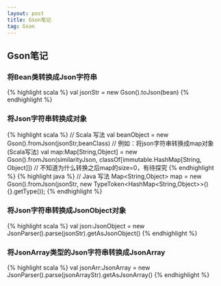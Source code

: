 ```yaml
---
layout: post
title: Gson笔记
tag: Gson
---
```


## Gson笔记

### 将Bean类转换成Json字符串
{% highlight scala %}
val jsonStr = new Gson().toJson(bean)
{% endhighlight %}
### 将Json字符串转换成对象
{% highlight scala %}
// Scala 写法
val beanObject = new Gson().fromJson(jsonStr,beanClass)
// 例如：将json字符串转换成map对象(Scala写法)
val map:Map[String,Object] =  new Gson().fromJson(similarityJson, classOf[immutable.HashMap[String, Object]]) 
// 不知道为什么转换之后map的size=0，有待探究
{% endhighlight %}
{% highlight java %}
// Java 写法
Map<String,Object> map = new Gson().fromJson(jsonStr, new TypeToken<HashMap<String,Object>>(){}.getType());
{% endhighlight %}

### 将Json字符串转换成JsonObject对象
{% highlight scala %}
val json:JsonObject = new JsonParser().parse(jsonStr).getAsJsonObject()
{% endhighlight %}
	
### 将JsonArray类型的Json字符串转换成JsonArray
{% highlight scala %}
val jsonArr:JsonArray = new JsonParser().parse(jsonArrayStr).getAsJsonArray()
{% endhighlight %}
	